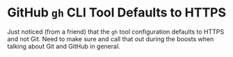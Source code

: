 # GitHub `gh` CLI Tool Defaults to HTTPS

Just noticed (from a friend) that the `gh` tool configuration defaults
to HTTPS and not Git. Need to make sure and call that out during the
boosts when talking about Git and GitHub in general.
